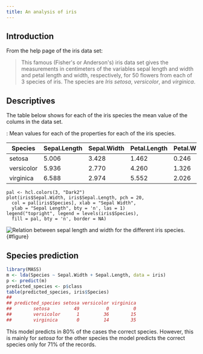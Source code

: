 ```yaml
---
title: An analysis of iris
---
```



## Introduction

From the help page of the iris data set:

> This famous (Fisher's or Anderson's) iris data set gives the
> measurements in centimeters of the variables sepal length and width
> and petal length and width, respectively, for 50 flowers from each of
> 3 species of iris. The species are *Iris setosa*, *versicolor*, and
> *virginica*.

## Descriptives

The table below shows for each of the iris species the mean value of the
colums in the data set.

: Mean values for each of the properties for each of the iris species.

|Species   |Sepal.Length|Sepal.Width|Petal.Length|Petal.Width|
|----------|------------|-----------|------------|-----------|
|setosa    |5.006       |3.428      |1.462       |0.246      |
|versicolor|5.936       |2.770      |4.260       |1.326      |
|virginica |6.588       |2.974      |5.552       |2.026      |

```{.R}
pal <- hcl.colors(3, "Dark2")
plot(iris$Sepal.Width, iris$Sepal.Length, pch = 20, 
  col = pal[iris$Species], xlab = "Sepal Width", 
  ylab = "Sepal Length", bty = 'n', las = 1)
legend("topright", legend = levels(iris$Species), 
  fill = pal, bty = 'n', border = NA)
```

![Relation between sepal length and width for the different iris species.](./figures/iris.png){#figure}

## Species prediction

``` R
library(MASS)
m <- lda(Species ~ Sepal.Width + Sepal.Length, data = iris)
p <- predict(m)
predicted_species <- p$class
table(predicted_species, iris$Species)
##                  
## predicted_species setosa versicolor virginica
##        setosa         49          0         0
##        versicolor      1         36        15
##        virginica       0         14        35
```

This model predicts in 80% of the cases the correct species. However,
this is mainly for *setosa* for the other species the model predicts the
correct species only for 71% of the records.
